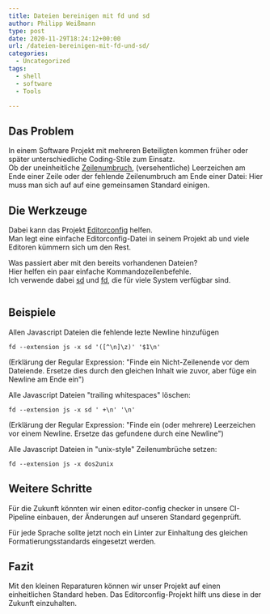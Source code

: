 ```yaml
---
title: Dateien bereinigen mit fd und sd
author: Philipp Weißmann
type: post
date: 2020-11-29T18:24:12+00:00
url: /dateien-bereinigen-mit-fd-und-sd/
categories:
  - Uncategorized
tags:
  - shell
  - software
  - Tools

---
```

## Das Problem

In einem Software Projekt mit mehreren Beteiligten kommen früher oder später unterschiedliche Coding-Stile zum Einsatz.  
Ob der uneinheitliche [Zeilenumbruch][1], (versehentliche) Leerzeichen am Ende einer Zeile oder der fehlende Zeilenumbruch am Ende einer Datei: Hier muss man sich auf auf eine gemeinsamen Standard einigen.

## Die Werkzeuge

Dabei kann das Projekt [Editorconfig][2] helfen.  
Man legt eine einfache Editorconfig-Datei in seinem Projekt ab und viele Editoren kümmern sich um den Rest.

Was passiert aber mit den bereits vorhandenen Dateien?  
Hier helfen ein paar einfache Kommandozeilenbefehle.  
Ich verwende dabei [sd][3] und [fd][4], die für viele System verfügbar sind.

<img decoding="async" src="https://philipp-weissmann.de/wp-content/uploads/2020/11/otvu7zmteic.jpg" alt="" /> 

## Beispiele

Allen Javascript Dateien die fehlende lezte Newline hinzufügen

<pre><code class="language-bash">fd --extension js -x sd &#039;([^\n]\z)&#039; &#039;$1\n&#039;</code></pre>

(Erklärung der Regular Expression: "Finde ein Nicht-Zeilenende vor dem Dateiende. Ersetze dies durch den gleichen Inhalt wie zuvor, aber füge ein Newline am Ende ein")

Alle Javascript Dateien "trailing whitespaces" löschen:

<pre><code class="language-bash">fd --extension js -x sd &#039; +\n&#039; &#039;\n&#039;</code></pre>

(Erklärung der Regular Expression: "Finde ein (oder mehrere) Leerzeichen vor einem Newline. Ersetze das gefundene durch eine Newline")

Alle Javascript Dateien in "unix-style" Zeilenumbrüche setzen:

<pre><code class="language-bash">fd --extension js -x dos2unix</code></pre>

## Weitere Schritte

Für die Zukunft könnten wir einen editor-config checker in unsere CI-Pipeline einbauen, der Änderungen auf unseren Standard gegenprüft.

Für jede Sprache sollte jetzt noch ein Linter zur Einhaltung des gleichen Formatierungsstandards eingesetzt werden.

## Fazit

Mit den kleinen Reparaturen können wir unser Projekt auf einen einheitlichen Standard heben. Das Editorconfig-Projekt hilft uns diese in der Zukunft einzuhalten.

 [1]: https://de.wikipedia.org/wiki/Zeilenumbruch#Codierung_des_Zeilenumbruchs
 [2]: https://editorconfig.org/
 [3]: https://github.com/chmln/sd
 [4]: https://github.com/sharkdp/fd